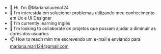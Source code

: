 - 👋 Hi, I’m @Marianalucena124
- 👀 I’m interestda em solucionar problemas utilizando  meu conhecimento em Ux e UI Designer
- 🌱 I’m currently learning  inglês
- 💞️ I’m looking to collaborate on  projetos que possam ajudar a diminuir as dores dos usuários
- 📫 How to reach mim me escrevendo um e-mail e enviando para mariana.mari124@gmail.com

<!---
Marianalucena124/Marianalucena124 is a ✨ special ✨ repository because its `README.md` (this file) appears on your GitHub profile.
You can click the Preview link to take a look at your changes.
--->
